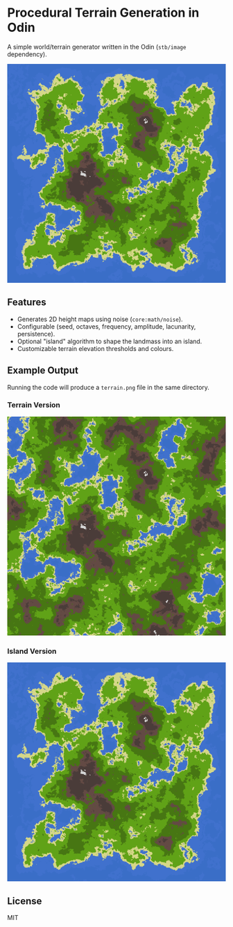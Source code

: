 # Procedural Terrain Generation in Odin

A simple world/terrain generator written in the Odin (`stb/image` dependency).

![Odin World Generator](island.png)

## Features

*   Generates 2D height maps using noise (`core:math/noise`).
*   Configurable (seed, octaves, frequency, amplitude, lacunarity, persistence).
*   Optional "island" algorithm to shape the landmass into an island.
*   Customizable terrain elevation thresholds and colours.

## Example Output

Running the code will produce a `terrain.png` file in the same directory.

### Terrain Version

![Odin Terrain Generator](example_terrain.png)

### Island Version

![Odin Terrain Generator](example_island.png)

## License

MIT
